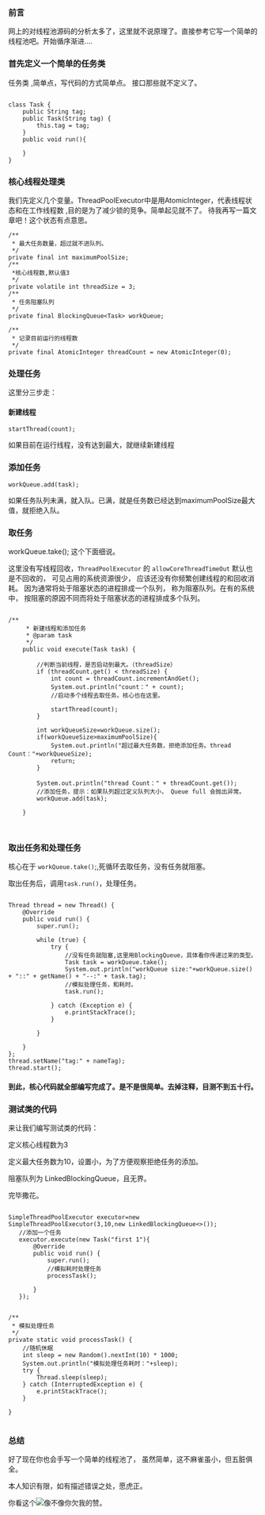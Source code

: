 ### 前言

网上的对线程池源码的分析太多了，这里就不说原理了。直接参考它写一个简单的线程池吧。开始循序渐进....

### 首先定义一个简单的任务类

任务类 ,简单点，写代码的方式简单点。 接口那些就不定义了。

```code

class Task {
    public String tag;
    public Task(String tag) {
        this.tag = tag;
    }
    public void run(){

    }
}
```

### 核心线程处理类

我们先定义几个变量。ThreadPoolExecutor中是用AtomicInteger，代表线程状态和在工作线程数 ,目的是为了减少锁的竞争。简单起见就不了。
待我再写一篇文章吧！这个状态有点意思。

    /**
     * 最大任务数量，超过就不进队列。
     */
    private final int maximumPoolSize;
    /**
     *核心线程数,默认值3
     */
    private volatile int threadSize = 3;
    /**
     * 任务阻塞队列
     */
    private final BlockingQueue<Task> workQueue;

    /**
     * 记录目前运行的线程数
     */
    private final AtomicInteger threadCount = new AtomicInteger(0);

### 处理任务

这里分三步走：

#### 新建线程

`startThread(count);`

如果目前在运行线程，没有达到最大，就继续新建线程

### 添加任务

`workQueue.add(task);`

如果任务队列未满，就入队。已满，就是任务数已经达到maximumPoolSize最大值，就拒绝入队。

### 取任务

workQueue.take(); 这个下面细说。

这里没有写线程回收，`ThreadPoolExecutor` 的 `allowCoreThreadTimeOut` 默认也是不回收的， 可见占用的系统资源很少， 应该还没有你频繁创建线程的和回收消耗。 因为通常将处于阻塞状态的进程排成一个队列，
称为阻塞队列。在有的系统中， 按阻塞的原因不同而将处于阻塞状态的进程排成多个队列。

```code

/**
     * 新建线程和添加任务
     * @param task
     */
    public void execute(Task task) {

        //判断当前线程，是否启动到最大。（threadSize）
        if (threadCount.get() < threadSize) {
            int count = threadCount.incrementAndGet();
            System.out.println("count：" + count);
            //启动多个线程去取任务。核心也在这里。
            
            startThread(count);
        }

        int workQueueSize=workQueue.size();
        if(workQueueSize>maximumPoolSize){
            System.out.println("超过最大任务数，拒绝添加任务。thread Count："+workQueueSize);
            return;
        }

        System.out.println("thread Count：" + threadCount.get());
        //添加任务，提示：如果队列超过定义队列大小， Queue full 会抛出异常。
        workQueue.add(task);

    }



```

### 取出任务和处理任务

核心在于 `workQueue.take()`;,死循环去取任务，没有任务就阻塞。 


取出任务后，调用`task.run()`，处理任务。 


```code

Thread thread = new Thread() {
    @Override
    public void run() {
        super.run();

        while (true) {
            try {
                //没有任务就阻塞,这里用BlockingQueue，具体看你传递过来的类型。
                Task task = workQueue.take();
                System.out.println("workQueue size:"+workQueue.size() + "::" + getName() + "--:" + task.tag);
                //模拟处理任务，和耗时。
                task.run();

            } catch (Exception e) {
                e.printStackTrace();
            }

        }

    }
};
thread.setName("tag:" + nameTag);
thread.start();

```

#### 到此，核心代码就全部编写完成了。是不是很简单。去掉注释，目测不到五十行。

### 测试类的代码

来让我们编写测试类的代码：

定义核心线程数为3

定义最大任务数为10，设置小，为了方便观察拒绝任务的添加。

阻塞队列为 LinkedBlockingQueue，且无界。


完毕撒花。

```code

SimpleThreadPoolExecutor executor=new SimpleThreadPoolExecutor(3,10,new LinkedBlockingQueue<>());
   //添加一个任务
   executor.execute(new Task("first 1"){
       @Override
       public void run() {
           super.run();
           //模拟耗时处理任务
           processTask();

       }
   });
   

/**
 * 模拟处理任务
 */
private static void processTask() {
    //随机休眠
    int sleep = new Random().nextInt(10) * 1000;
    System.out.println("模拟处理任务耗时："+sleep);
    try {
        Thread.sleep(sleep);
    } catch (InterruptedException e) {
        e.printStackTrace();
    }

}


```
### 总结
好了现在你也会手写一个简单的线程池了， 虽然简单，这不麻雀虽小，但五脏俱全。

本人知识有限，如有描述错误之处，愿虎正。

你看这个![](https://p6-juejin.byteimg.com/tos-cn-i-k3u1fbpfcp/06b00b3a202d40fc9b60737296613e25~tplv-k3u1fbpfcp-watermark.image)像不像你欠我的赞。


